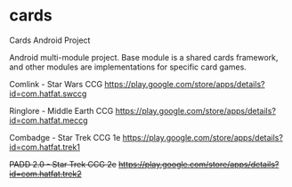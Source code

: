 # cards
Cards Android Project

Android multi-module project.  Base module is a shared cards framework, and other modules are implementations for specific card games.  

Comlink - Star Wars CCG
https://play.google.com/store/apps/details?id=com.hatfat.swccg

Ringlore - Middle Earth CCG
https://play.google.com/store/apps/details?id=com.hatfat.meccg

Combadge - Star Trek CCG 1e
https://play.google.com/store/apps/details?id=com.hatfat.trek1

~~PADD 2.0 - Star Trek CCG 2e~~
~~https://play.google.com/store/apps/details?id=com.hatfat.trek2~~